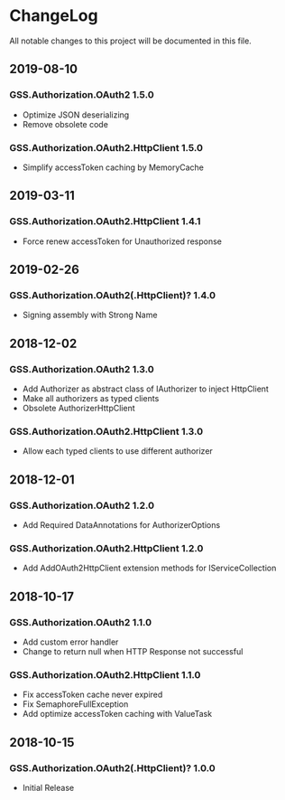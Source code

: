 # ChangeLog

All notable changes to this project will be documented in this file.

## 2019-08-10

### GSS.Authorization.OAuth2 1.5.0

- Optimize JSON deserializing
- Remove obsolete code

### GSS.Authorization.OAuth2.HttpClient 1.5.0

- Simplify accessToken caching by MemoryCache

## 2019-03-11

### GSS.Authorization.OAuth2.HttpClient 1.4.1

- Force renew accessToken for Unauthorized response

## 2019-02-26

### GSS.Authorization.OAuth2(.HttpClient)? 1.4.0

- Signing assembly with Strong Name

## 2018-12-02

### GSS.Authorization.OAuth2 1.3.0

- Add Authorizer as abstract class of IAuthorizer to inject HttpClient
- Make all authorizers as typed clients
- Obsolete AuthorizerHttpClient

### GSS.Authorization.OAuth2.HttpClient 1.3.0

- Allow each typed clients to use different authorizer

## 2018-12-01

### GSS.Authorization.OAuth2 1.2.0

- Add Required DataAnnotations for AuthorizerOptions

### GSS.Authorization.OAuth2.HttpClient 1.2.0

- Add AddOAuth2HttpClient extension methods for IServiceCollection

## 2018-10-17

### GSS.Authorization.OAuth2 1.1.0

- Add custom error handler
- Change to return null when HTTP Response not successful

### GSS.Authorization.OAuth2.HttpClient 1.1.0

- Fix accessToken cache never expired
- Fix SemaphoreFullException
- Add optimize accessToken caching with ValueTask

## 2018-10-15

### GSS.Authorization.OAuth2(.HttpClient)? 1.0.0

- Initial Release